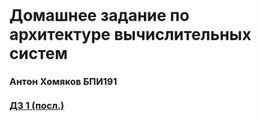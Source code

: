 # Домашнее задание по архитектуре вычислительных систем

### Антон Хомяков БПИ191

### [ДЗ 1 (посл.)](https://github.com/antonkhmv/dz-avs/blob/master/task01/dz-1.md)
